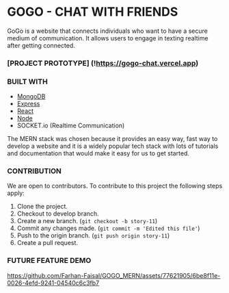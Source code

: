 # GOGO - CHAT WITH FRIENDS 
GoGo is a website that connects individuals who want to have a secure medium of communication.
It allows users to engage in texting realtime after getting connected.

### [PROJECT PROTOTYPE] (!https://gogo-chat.vercel.app)

### BUILT WITH
* [MongoDB](https://www.mongodb.com/)
* [Express](https://expressjs.com/)
* [React](https://react.dev/)
* [Node](https://nodejs.org/en)
* SOCKET.io (Realtime Communication)

The MERN stack was chosen because it provides an easy way, fast way to develop a website and it is a widely popular tech stack with lots of tutorials and documentation that would make it easy for us to get started. 

### CONTRIBUTION
We are open to contributors. To contribute to this project the following steps apply:
1. Clone the project.
2. Checkout to develop branch.
3. Create a new branch. (`git checkout -b story-11`)
4. Commit any changes made. (`git commit -m 'Edited this file'`)
5. Push to the origin branch. (`git push origin story-11`)
6. Create a pull request.

### FUTURE FEATURE DEMO
https://github.com/Farhan-Faisal/GOGO_MERN/assets/77621905/6be8f11e-0026-4efd-9241-04540c6c3fb7


